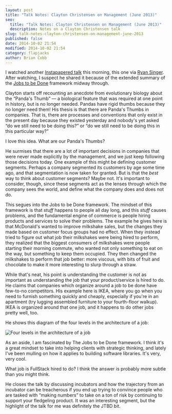 ```yaml
---
layout: post
title: "Talk Notes: Clayton Christensen on Management (June 2013)"
seo:
  title: "Talk Notes: Clayton Christensen on Management (June 2013)"
  description: Notes on a Clayton Christensen talk
slug: talk-notes-clayton-christensen-on-management-june-2013
published: false
date: 2014-10-02 21:54
modified: 2014-10-02 21:54
category: flapjacks
author: Brian Cobb
---
```


I watched another [Instapapered talk][1] this morning, this one via [Ryan Singer][2]. After watching, I suspect he shared it because of the extended summary of the [Jobs to be Done][3] framework midway through.

Clayton starts off recounting an anecdote from evolutionary biology about the “Panda's Thumb” — a biological feature that was required at one point in history, but is no longer needed. Pandas have rigid thumbs because they no longer need them! His thesis is that there are Panda's Thumbs in companies. That is, there are processes and conventions that only exist in the present day because they existed yesterday and nobody's yet asked “do we still need to be doing this?” or “do we still need to be doing this in this particular way?”

I love this idea. What are our Panda's Thumbs?

He surmises that there are a lot of important decisions in companies that were never made explicitly by the management, and we just keep following those decisions today. One example of this might be defining customer segments. Perhaps a company segmented its customers by age some time ago, and that segmentation is now taken for granted. But is that the _best_ way to think about customer segments? Maybe not. It's important to consider, though, since these segments act as the lenses through which the company sees the world, and define what the company does and does not do.

This segues into the Jobs to be Done framework. The mindset of this framework is that _stuff_ happens to people all day long, and this _stuff_ causes problems, and the fundamental engine of commerce is people hiring products and services to solve their problems. The example he gives here is that McDonald's wanted to improve milkshake sales, but the changes they made based on customer focus groups had no effect. When they instead tried to figure out what job their milkshakes were being hired to perform, they realized that the biggest consumers of milkshakes were people starting their morning commute, who wanted not only something to eat on the way, but something to keep them occupied. They then changed the milkshakes to perform that job better: more viscous, with bits of fruit and chocolate to make it more interesting to slurp through a straw.

While that's neat, his point is understanding the customer is not as important as understanding the job that your product/service is hired to do. He claims that companies which organize around a job to be done have few-to-no competitors. His example here is IKEA, where you go when you need to furnish something quickly and cheaply, especially if you're in an apartment (try lugging assembled furniture to your fourth-floor walkup). IKEA is organized around that one job, and it happens to do other jobs pretty well, too.

He shows this diagram of the four levels in the architecture of a job:

![Four levels in the architecture of a job][4]

As an aside, I am fascinated by The Jobs to be Done framework. I think it's a great mindset to take into helping clients with strategic thinking, and lately I've been mulling on how it applies to building software libraries. It's very, very cool.

What job is FullStack hired to do? I think the answer is probably more subtle than you might think.

He closes the talk by discussing incubators and how the trajectory from an incubator can be treacherous if you end up trying to convince people who are tasked with “making numbers” to take on a ton of risk by continuing to support your fledgeling product. It was an interesting segment, but the highlight of the talk for me was definitely the JTBD bit.

[1]: https://www.youtube.com/watch?v=Ei57yFEljrI
[2]: http://feltpresence.com/
[3]: http://jobstobedone.org/
[4]: http://f.cl.ly/items/3Y3i2o1F1A3X3u2M1P1K/Screen%20Shot%202014-10-02%20at%204.46.55%20PM.png
